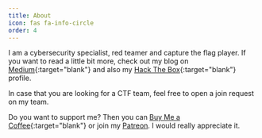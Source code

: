 ```yaml
---
title: About
icon: fas fa-info-circle
order: 4
---
```


I am a cybersecurity specialist, red teamer and capture the flag player. If you want to read a little bit more, check out my blog on [Medium](https://syro.medium.com/){:target="blank"} and also my [Hack The Box](https://app.hackthebox.com/profile/156456){:target="blank"} profile.

In case that you are looking for a CTF team, feel free to open a join request on my team.

<script src="https://www.hackthebox.eu/badge/156456"></script> <script src="https://tryhackme.com/badge/156643"></script>

Do you want to support me? Then you can [Buy Me a Coffee](https://buymeacoffee.com/0xsry0){:target="blank"} or join my [Patreon](https://www.patreon.com/syr0). I would really appreciate it.
